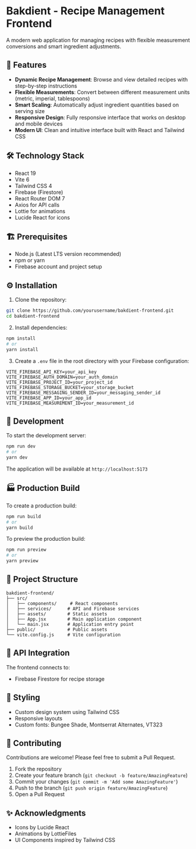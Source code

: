 # Bakdient - Recipe Management Frontend

A modern web application for managing recipes with flexible measurement conversions and smart ingredient adjustments.

## 🚀 Features

- **Dynamic Recipe Management**: Browse and view detailed recipes with step-by-step instructions
- **Flexible Measurements**: Convert between different measurement units (metric, imperial, tablespoons)
- **Smart Scaling**: Automatically adjust ingredient quantities based on serving size
- **Responsive Design**: Fully responsive interface that works on desktop and mobile devices
- **Modern UI**: Clean and intuitive interface built with React and Tailwind CSS

## 🛠️ Technology Stack

- React 19
- Vite 6
- Tailwind CSS 4
- Firebase (Firestore)
- React Router DOM 7
- Axios for API calls
- Lottie for animations
- Lucide React for icons

## 🏗️ Prerequisites

- Node.js (Latest LTS version recommended)
- npm or yarn
- Firebase account and project setup

## ⚙️ Installation

1. Clone the repository:

```bash
git clone https://github.com/yourusername/bakdient-frontend.git
cd bakdient-frontend
```

2. Install dependencies:

```bash
npm install
# or
yarn install
```

3. Create a `.env` file in the root directory with your Firebase configuration:

```env
VITE_FIREBASE_API_KEY=your_api_key
VITE_FIREBASE_AUTH_DOMAIN=your_auth_domain
VITE_FIREBASE_PROJECT_ID=your_project_id
VITE_FIREBASE_STORAGE_BUCKET=your_storage_bucket
VITE_FIREBASE_MESSAGING_SENDER_ID=your_messaging_sender_id
VITE_FIREBASE_APP_ID=your_app_id
VITE_FIREBASE_MEASUREMENT_ID=your_measurement_id
```

## 🚀 Development

To start the development server:

```bash
npm run dev
# or
yarn dev
```

The application will be available at `http://localhost:5173`

## 🏭 Production Build

To create a production build:

```bash
npm run build
# or
yarn build
```

To preview the production build:

```bash
npm run preview
# or
yarn preview
```

## 📁 Project Structure

```
bakdient-frontend/
├── src/
│   ├── components/     # React components
│   ├── services/      # API and Firebase services
│   ├── assets/        # Static assets
│   ├── App.jsx        # Main application component
│   └── main.jsx       # Application entry point
├── public/            # Public assets
└── vite.config.js     # Vite configuration
```

## 🔗 API Integration

The frontend connects to:

- Firebase Firestore for recipe storage

## 🎨 Styling

- Custom design system using Tailwind CSS
- Responsive layouts
- Custom fonts: Bungee Shade, Montserrat Alternates, VT323

## 🤝 Contributing

Contributions are welcome! Please feel free to submit a Pull Request.

1. Fork the repository
2. Create your feature branch (`git checkout -b feature/AmazingFeature`)
3. Commit your changes (`git commit -m 'Add some AmazingFeature'`)
4. Push to the branch (`git push origin feature/AmazingFeature`)
5. Open a Pull Request

## ✨ Acknowledgments

- Icons by Lucide React
- Animations by LottieFiles
- UI Components inspired by Tailwind CSS
